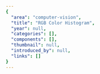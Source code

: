 ```yaml
---
{
  "area": "computer-vision",
  "title": "RGB Color Histogram",
  "year": null,
  "categories": [],
  "components": [],
  "thumbnail": null,
  "introduced_by": null,
  "links": []
}
---
```


